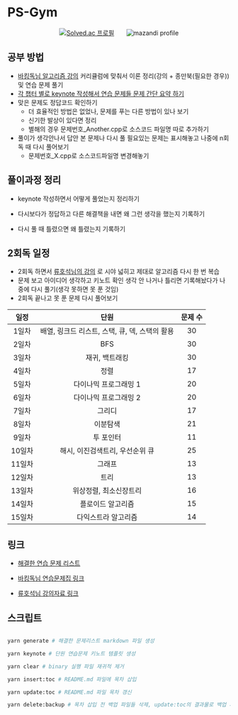 # PS-Gym

<div align=center>

[![Solved.ac
 프로필](http://mazassumnida.wtf/api/v2/generate_badge?boj=tjdals1771)](https://solved.ac/tjdals1771) &nbsp; &nbsp; &nbsp; ![mazandi profile](http://mazandi.herokuapp.com/api?handle=tjdals1771&theme=dark)

</div>

## 공부 방법

- [바킹독님 알고리즘 강의](https://www.youtube.com/watch?v=LcOIobH7ues&list=PLtqbFd2VIQv4O6D6l9HcD732hdrnYb6CY) 커리큘럼에 맞춰서 이론 정리(강의 + 종만북(필요한 경우)) 및 연습 문제 풀기
- [각 챕터 별로 keynote 작성해서 연습 문제들 문제 간단 요약 하기](https://github.com/Sparta-Gym/Algorithm-Gym/issues/44#issue-1283115599)
- 맞은 문제도 정답코드 확인하기
  - 더 효율적인 방법은 없었나, 문제를 푸는 다른 방법이 있나 보기
  - 신기한 발상이 있다면 정리
  - 별해의 경우 문제번호\_Another.cpp로 소스코드 파일명 따로 추가하기
- 풀이가 생각안나서 답안 본 문제나 다시 풀 필요있는 문제는 표시해놓고 나중에 n회독 때 다시 풀어보기
  - 문제번호\_X.cpp로 소스코드파일명 변경해놓기

## 풀이과정 정리

- keynote 작성하면서 어떻게 풀었는지 정리하기

- 다시보다가 정답하고 다른 해결책을 내면 왜 그런 생각을 했는지 기록하기

- 다시 풀 때 틀렸으면 왜 틀렸는지 기록하기

## 2회독 일정

- 2회독 하면서 [류호석님의 강의](https://github.com/rhs0266/FastCampus) 로 시야 넓히고 제대로 알고리즘 다시 한 번 복습
- 문제 보고 아이디어 생각하고 키노트 확인 생각 안 나거나 틀리면 기록해놨다가 나중에 다시 풀기(생각 못하면 못 푼 것임)
- 2회독 끝나고 못 푼 문제 다시 풀어보기

|  일정  |                      단원                      | 문제 수 |
| :----: | :--------------------------------------------: | :-----: |
| 1일차  | 배열, 링크드 리스트, 스택, 큐, 덱, 스택의 활용 |   30    |
| 2일차  |                      BFS                       |   30    |
| 3일차  |                 재귀, 백트래킹                 |   30    |
| 4일차  |                      정렬                      |   17    |
| 5일차  |             다이나믹 프로그래밍 1              |   20    |
| 6일차  |             다이나믹 프로그래밍 2              |   20    |
| 7일차  |                    그리디                    |   17    |
| 8일차  |                    이분탐색                    |   21    |
| 9일차  |                   투 포인터                    |   11    |
| 10일차 |        해시, 이진검색트리, 우선순위 큐         |   25    |
| 11일차 |                     그래프                     |   13    |
| 12일차 |                      트리                      |   13    |
| 13일차 |             위상정렬, 최소신장트리             |   16    |
| 14일차 |               플로이드 알고리즘                |   15    |
| 15일차 |              다익스트라 알고리즘               |   14    |

## 링크

- [해결한 연습 문제 리스트](./solved%20problem%20list/)

- [바킹독님 연습문제집 링크](https://github.com/encrypted-def/basic-algo-lecture/blob/master/workbook.md)

- [류호석님 강의자료 링크](https://github.com/rhs0266/FastCampus)

## 스크립트

```bash

yarn generate # 해결한 문제리스트 markdown 파일 생성

yarn keynote # 단원 연습문제 키노트 템플릿 생성

yarn clear # binary 실행 파일 재귀적 제거

yarn insert:toc # README.md 파일에 목차 삽입

yarn update:toc # README.md 파일 목차 갱신

yarn delete:backup # 목차 삽입 전 백업 파일들 삭제, update:toc의 결과물로 백업 파일들 생성

```
